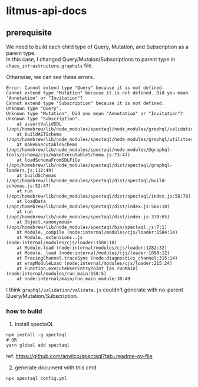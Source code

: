 # litmus-api-docs

## prerequisite

We need to build each child type of Query, Mutation, and Subscription as a parent type. <br>
In this case, I changed Query/Mutaion/Subscriptions to parent type in `chaos_infrastructure.graphqls` file.

Otherwise, we can see these errors.
```shell
Error: Cannot extend type "Query" because it is not defined.
Cannot extend type "Mutation" because it is not defined. Did you mean "Annotation" or "Invitation"?
Cannot extend type "Subscription" because it is not defined.
Unknown type "Query".
Unknown type "Mutation". Did you mean "Annotation" or "Invitation"?
Unknown type "Subscription".
    at assertValidSDL (/opt/homebrew/lib/node_modules/spectaql/node_modules/graphql/validation/validate.js:135:11)
    at buildASTSchema (/opt/homebrew/lib/node_modules/spectaql/node_modules/graphql/utilities/buildASTSchema.js:44:34)
    at makeExecutableSchema (/opt/homebrew/lib/node_modules/spectaql/node_modules/@graphql-tools/schema/cjs/makeExecutableSchema.js:73:47)
    at loadSchemaFromSDLFile (/opt/homebrew/lib/node_modules/spectaql/dist/spectaql/graphql-loaders.js:112:49)
    at buildSchemas (/opt/homebrew/lib/node_modules/spectaql/dist/spectaql/build-schemas.js:52:47)
    at run (/opt/homebrew/lib/node_modules/spectaql/dist/spectaql/index.js:58:78)
    at loadData (/opt/homebrew/lib/node_modules/spectaql/dist/index.js:566:10)
    at run (/opt/homebrew/lib/node_modules/spectaql/dist/index.js:339:65)
    at Object.<anonymous> (/opt/homebrew/lib/node_modules/spectaql/bin/spectaql.js:7:1)
    at Module._compile (node:internal/modules/cjs/loader:1504:14)
    at Module._extensions..js (node:internal/modules/cjs/loader:1588:10)
    at Module.load (node:internal/modules/cjs/loader:1282:32)
    at Module._load (node:internal/modules/cjs/loader:1098:12)
    at TracingChannel.traceSync (node:diagnostics_channel:315:14)
    at wrapModuleLoad (node:internal/modules/cjs/loader:215:24)
    at Function.executeUserEntryPoint [as runMain] (node:internal/modules/run_main:158:5)
    at node:internal/main/run_main_module:30:49
```

I think `graphql/validation/validate.js` couldn't generate with no-parent Query/Mutation/Subscription.

### how to build

1. install spectaQL
```shell
npm install -g spectaql
# OR
yarn global add spectaql
```
ref. https://github.com/anvilco/spectaql?tab=readme-ov-file

2. generate document with this cmd
```shell
npx spectaql config.yml
```